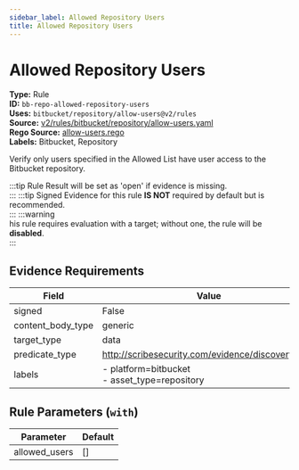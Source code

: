 ```yaml
---
sidebar_label: Allowed Repository Users
title: Allowed Repository Users
---  
```

# Allowed Repository Users  
**Type:** Rule  
**ID:** `bb-repo-allowed-repository-users`  
**Uses:** `bitbucket/repository/allow-users@v2/rules`  
**Source:** [v2/rules/bitbucket/repository/allow-users.yaml](https://github.com/scribe-public/sample-policies/v2/rules/bitbucket/repository/allow-users.yaml)  
**Rego Source:** [allow-users.rego](https://github.com/scribe-public/sample-policies/v2/rules/bitbucket/repository/allow-users.rego)  
**Labels:** Bitbucket, Repository  

Verify only users specified in the Allowed List have user access to the Bitbucket repository.

:::tip 
Rule Result will be set as 'open' if evidence is missing.  
::: 
:::tip 
Signed Evidence for this rule **IS NOT** required by default but is recommended.  
::: 
:::warning  
his rule requires evaluation with a target; without one, the rule will be **disabled**.  
::: 

## Evidence Requirements  
| Field | Value |
|-------|-------|
| signed | False |
| content_body_type | generic |
| target_type | data |
| predicate_type | http://scribesecurity.com/evidence/discovery/v0.1 |
| labels | - platform=bitbucket<br/>- asset_type=repository |

## Rule Parameters (`with`)  
| Parameter | Default |
|-----------|---------|
| allowed_users | [] |
